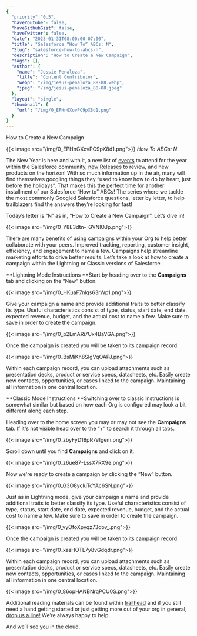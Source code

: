 ```yaml
---
{
  "priority":"0.5",
  "haveYoutube": false,
  "haveGithubGist": false,
  "haveTwitter": false,
  "date": "2023-01-31T08:00:00-07:00",
  "title": "Salesforce “How To” ABCs: N",
  "Slug": "salesforce-how-to-abcs-n",
  "description": "How to Create a New Campaign",
  "tags": [],
  "author": {
    "name": "Jessie Penaloza",
    "title": "Content Contributor",
    "webp": "/img/jesus-penaloza_88-88.webp",
    "jpeg": "/img/jesus-penaloza_88-88.jpeg"
  },
  "layout": "single",
  "thumbnail": {
    "url": "/img/0_EPHnGXovPC9pX8d1.png"
  }
}
---
```


How to Create a New Campaign

{{< image src="/img/0_EPHnGXovPC9pX8d1.png">}}
*How To ABCs: N*

The New Year is here and with it, a new list of [events](https://www.salesforce.com/events/) to attend for the year within the Salesforce community, [new Releases](https://medium.com/creme-de-la-crm/releasehighlights/home) to review, and new products on the horizon! With so much information up in the air, many will find themselves googling things they “used to know how to do by heart, just before the holidays”. That makes this the perfect time for another installment of our Salesforce “How to” ABCs! The series where we tackle the most commonly Googled Salesforce questions, letter by letter, to help trailblazers find the answers they’re looking for fast!

Today’s letter is “N” as in, “How to Create a New Campaign”. Let’s dive in!

{{< image src="/img/0_Y8E3dtn-_GVNlOJp.png">}}

There are many benefits of using campaigns within your Org to help better collaborate with your peers. Improved tracking, reporting, customer insight, efficiency, and engagement to name a few. Campaigns help streamline marketing efforts to drive better results. Let’s take a look at how to create a campaign within the Lightning or Classic versions of Salesforce.

**Lightning Mode Instructions
**Start by heading over to the **Campaigns** tab and clicking on the “New” button.

{{< image src="/img/0_HKuaF7nlqs63rWp1.png">}}

Give your campaign a name and provide additional traits to better classify its type. Useful characteristics consist of type, status, start date, end date, expected revenue, budget, and the actual cost to name a few. Make sure to save in order to create the campaign.

{{< image src="/img/0_p2LmARi7Ux4BaVGA.png">}}

Once the campaign is created you will be taken to its campaign record.

{{< image src="/img/0_BsMiKh8SIgVqOAPJ.png">}}

Within each campaign record, you can upload attachments such as presentation decks, product or service specs, datasheets, etc. Easily create new contacts, opportunities, or cases linked to the campaign. Maintaining all information in one central location.

**Classic Mode Instructions
**Switching over to classic instructions is somewhat similar but based on how each Org is configured may look a bit different along each step.

Heading over to the home screen you may or may not see the **Campaigns** tab. If it's not visible head over to the “+” to search it through all tabs.

{{< image src="/img/0_zbyFyD18pR7e1gem.png">}}

Scroll down until you find **Campaigns** and click on it.

{{< image src="/img/0_z6ue87-LssX7RX9e.png">}}

Now we're ready to create a campaign by clicking the “New” button.

{{< image src="/img/0_G3O8ycluTcYAc6SN.png">}}

Just as in Lightning mode, give your campaign a name and provide additional traits to better classify its type. Useful characteristics consist of type, status, start date, end date, expected revenue, budget, and the actual cost to name a few. Make sure to save in order to create the campaign.

{{< image src="/img/0_vyOfoXpyqz73dov_.png">}}

Once the campaign is created you will be taken to its campaign record.

{{< image src="/img/0_xasHOTL7y8vGdqdr.png">}}

Within each campaign record, you can upload attachments such as presentation decks, product or service specs, datasheets, etc. Easily create new contacts, opportunities, or cases linked to the campaign. Maintaining all information in one central location.

{{< image src="/img/0_86opHANBNrqPCU0S.png">}}

Additional reading materials can be found within [trailhead](https://trailhead.salesforce.com/content/learn/modules/campaign_basics) and if you still need a hand getting started or just getting more out of your org in general, [drop us a line!](https://appexchange.salesforce.com/appxConsultingListingDetail?listingId=a0N30000001gF9jEAE) We’re always happy to help.

And we’ll see you in the cloud.
